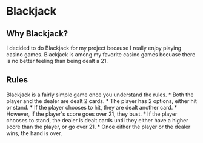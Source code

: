 <!-- Blackjack is table game found in casinos where the point of the game is to beat the dealer without going over 21. I chose to create Blackjack because I like playing it with friends.


https://jeblackjack.netlify.app


At the start of each hand, the player has the opportunity to bet any amount of points that they have. Then, the dealer is dealt 2 cards with one turned over. The player is then dealt 2 cards face up and has the choice to hit or stand. If the player choses to hit, they will be delt another card. If the player choses to stand, the dealers card is turned over. If the player has a higher value than the dealer and less than 21, they win, otherwise the dealer wins.



screenshot



screenshot



screenshot



Technologies used: HTML, CSS, and Javascript.  -->

# Blackjack

## Why Blackjack?
I decided to do Blackjack for my project because I really enjoy playing casino games. Blackjack is among my favorite casino games becuase there is no better feeling than being dealt a 21. 

## Rules
Blackjack is a fairly simple game once you understand the rules.
    * Both the player and the dealer are dealt 2 cards.
    * The player has 2 options, either hit or stand.
    * If the player chooses to hit, they are dealt another card.
    * However, if the player's score goes over 21, they bust.
    * If the player chooses to stand, the dealer is dealt cards until they either have a higher score than the player, or go over 21.
    * Once either the player or the dealer wins, the hand is over.